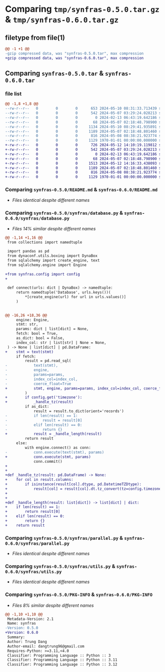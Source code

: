 # Comparing `tmp/synfras-0.5.0.tar.gz` & `tmp/synfras-0.6.0.tar.gz`

## filetype from file(1)

```diff
@@ -1 +1 @@
-gzip compressed data, was "synfras-0.5.0.tar", max compression
+gzip compressed data, was "synfras-0.6.0.tar", max compression
```

## Comparing `synfras-0.5.0.tar` & `synfras-0.6.0.tar`

### file list

```diff
@@ -1,8 +1,8 @@
--rw-r--r--   0        0        0      653 2024-05-10 08:31:33.713439 synfras-0.5.0/pyproject.toml
--rw-r--r--   0        0        0      542 2024-05-07 03:29:24.028213 synfras-0.5.0/README.md
--rw-r--r--   0        0        0        0 2024-02-13 06:43:19.642186 synfras-0.5.0/synfras/__init__.py
--rw-r--r--   0        0        0       68 2024-05-07 02:18:48.798900 synfras-0.5.0/synfras/config.py
--rw-r--r--   0        0        0     1134 2024-05-10 08:29:41.935891 synfras-0.5.0/synfras/database.py
--rw-r--r--   0        0        0     1189 2024-05-07 02:18:48.801460 synfras-0.5.0/synfras/parallel.py
--rw-r--r--   0        0        0      816 2024-05-08 08:38:21.923774 synfras-0.5.0/synfras/utils.py
--rw-r--r--   0        0        0     1129 1970-01-01 00:00:00.000000 synfras-0.5.0/PKG-INFO
+-rw-r--r--   0        0        0      726 2024-05-12 14:10:19.119812 synfras-0.6.0/pyproject.toml
+-rw-r--r--   0        0        0      542 2024-05-07 03:29:24.028213 synfras-0.6.0/README.md
+-rw-r--r--   0        0        0        0 2024-02-13 06:43:19.642186 synfras-0.6.0/synfras/__init__.py
+-rw-r--r--   0        0        0       68 2024-05-07 02:18:48.798900 synfras-0.6.0/synfras/config.py
+-rw-r--r--   0        0        0     1513 2024-05-12 14:16:33.438093 synfras-0.6.0/synfras/database.py
+-rw-r--r--   0        0        0     1189 2024-05-07 02:18:48.801460 synfras-0.6.0/synfras/parallel.py
+-rw-r--r--   0        0        0      816 2024-05-08 08:38:21.923774 synfras-0.6.0/synfras/utils.py
+-rw-r--r--   0        0        0     1129 1970-01-01 00:00:00.000000 synfras-0.6.0/PKG-INFO
```

### Comparing `synfras-0.5.0/README.md` & `synfras-0.6.0/README.md`

 * *Files identical despite different names*

### Comparing `synfras-0.5.0/synfras/database.py` & `synfras-0.6.0/synfras/database.py`

 * *Files 14% similar despite different names*

```diff
@@ -1,14 +1,16 @@
 from collections import namedtuple
 
 import pandas as pd
 from dynaconf.utils.boxing import DynaBox
 from sqlalchemy import create_engine, text
 from sqlalchemy.engine import Engine
 
+from synfras.config import config
+
 
 def connect(urls: dict | DynaBox) -> namedtuple:
     return namedtuple('Database', urls.keys())(
         *[create_engine(url) for url in urls.values()]
     )
 
 
@@ -16,26 +18,36 @@
     engine: Engine,
     stmt: str,
     params: dict | list[dict] = None,
     fetch: bool = True,
     as_dict: bool = False,
     index_col: str | list[str] | None = None,
 ) -> None | list[dict] | pd.DataFrame:
+    stmt = text(stmt)
     if fetch:
         result = pd.read_sql(
-            text(stmt),
-            engine,
-            params=params,
-            index_col=index_col,
-            coerce_float=True
+            stmt, engine, params=params, index_col=index_col, coerce_float=True
         )
+        if config.get('timezone'):
+            _handle_tz(result)
         if as_dict:
             result = result.to_dict(orient='records')
-            if len(result) == 1:
-                result = result[0]
-            elif len(result) == 0:
-                return {}
+            result = _handle_length(result)
         return result
     else:
         with engine.connect() as conn:
-            conn.execute(text(stmt), params)
+            conn.execute(stmt, params)
             conn.commit()
+
+
+def _handle_tz(result: pd.DataFrame) -> None:
+    for col in result.columns:
+        if isinstance(result[col].dtype, pd.DatetimeTZDtype):
+            result[col] = result[col].dt.tz_convert(tz=config.timezone)
+
+
+def _handle_length(result: list[dict]) -> list[dict] | dict:
+    if len(result) == 1:
+        return result[0]
+    elif len(result) == 0:
+        return {}
+    return result
```

### Comparing `synfras-0.5.0/synfras/parallel.py` & `synfras-0.6.0/synfras/parallel.py`

 * *Files identical despite different names*

### Comparing `synfras-0.5.0/synfras/utils.py` & `synfras-0.6.0/synfras/utils.py`

 * *Files identical despite different names*

### Comparing `synfras-0.5.0/PKG-INFO` & `synfras-0.6.0/PKG-INFO`

 * *Files 8% similar despite different names*

```diff
@@ -1,10 +1,10 @@
 Metadata-Version: 2.1
 Name: synfras
-Version: 0.5.0
+Version: 0.6.0
 Summary: 
 Author: Trung Dang
 Author-email: dangtrung96@gmail.com
 Requires-Python: >=3.11,<4.0
 Classifier: Programming Language :: Python :: 3
 Classifier: Programming Language :: Python :: 3.11
 Classifier: Programming Language :: Python :: 3.12
```

